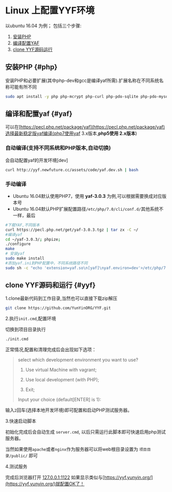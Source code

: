 Linux 上配置YYF环境
===================

以ubuntu 16.04 为例；
包括三个步骤:

1. [安装PHP](#php)
2. [编译配置YAF](#yaf)
3. [clone YYF源码运行](#yyf)

## 安装PHP {#php}

安装PHP和必要扩展(其中php-dev和gcc是编译yaf所需).扩展名称在不同系统名称可能有所不同

```bash
sudo apt install -y php php-mcrypt php-curl php-pdo-sqlite php-pdo-mysql php-dev gcc
```

## 编译和配置yaf {#yaf}

可以在[https://pecl.php.net/package/yaf](https://pecl.php.net/package/yaf)选择最新稳定版yaf编译(php7使用yaf 3.x版本,**php5使用 2.x版本**)

### 自动编译(支持不同系统和PHP版本,自动切换)
会自动配置yaf的开发环境[dev]
```bash
curl http://yyf.newfuture.cc/assets/code/yaf.dev.sh | bash
```

### 手动编译
* Ubuntu 16.04默认使用PHP7，使用 __yaf-3.0.3__ 为例,可以根据需要换成对应版本号
* Ubuntu 16.04默认PHP扩展配置路径`/etc/php/7.0/cli/conf.d/`其他系统不一样，最后

```bash
#下载YAF,不同版本
curl https://pecl.php.net/get/yaf-3.0.3.tgz | tar zx -C ~/
#编译yaf
cd ~/yaf-3.0.3/; phpize;
./configure
make
# 安装yaf
sudo make install
#添加yaf.ini到PHP配置中，不同系统路径不同
sudo sh -c "echo 'extension=yaf.so\n[yaf]\nyaf.environ=dev'>/etc/php/7.0/cli/conf.d/yaf.ini"
```

## clone YYF源码和运行 {#yyf}

1.clone最新代码到工作目录,当然也可以直接下载zip解压

```bash
git clone https://github.com/YunYinORG/YYF.git
```

2.执行`init.cmd`,配置环境

切换到项目目录执行
```bash
./init.cmd
```

正常情况,配置和清理完成后会出现如下选项：

>
>select which development environment you want to use?
>
>  1) Use virtual Machine with vagrant;
>
>  2) Use local development (with PHP);
>
>  0) Exit;
>
>
>Input your choice (default[ENTER] is 1):
>

输入`2`回车(选择本地开发环境)即可配置和启动PHP测试服务器。


3.快速启动脚本

初始化完成后会自动生成 `server.cmd`, 以后只需运行此脚本即可快速启用php测试服务器。

当然如果使用`apache`或者`nginx`作为服务器可以将web根目录设置为 `项目目录/public/` 即可

4.测试服务

完成后浏览器打开 [127.0.0.1:1122](http://127.0.0.1:1122) 如果显示类似与[https://yyf.yunyin.org/](https://yyf.yunyin.org/)就配置OK了！
